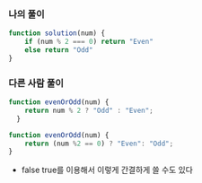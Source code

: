 ### 나의 풀이

```javascript
function solution(num) {
    if (num % 2 === 0) return "Even"
    else return "Odd"
}
```

### 다른 사람 풀이
```javascript
function evenOrOdd(num) {
    return num % 2 ? "Odd" : "Even";
  }
```

```javascript
function evenOrOdd(num) {
    return (num %2 == 0) ? "Even": "Odd";
}
```
- false true를 이용해서 이렇게 간결하게 쓸 수도 있다